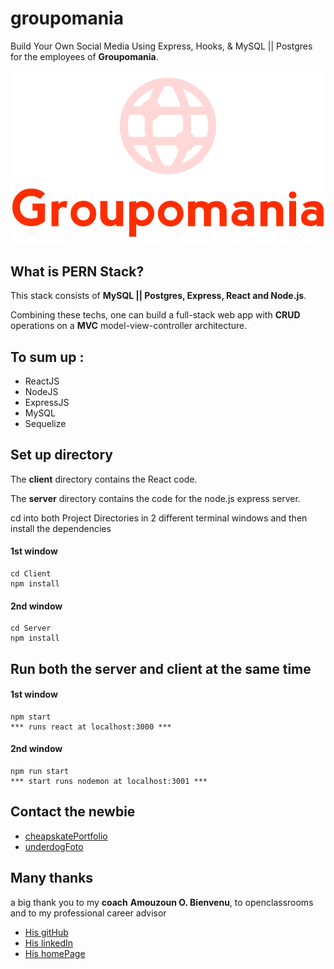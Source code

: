# groupomania

Build Your Own Social Media Using Express, Hooks, & MySQL || Postgres for the employees of **Groupomania**.

![logo](./Openclassrooms/images/icon-left-font.png "logo, GROUPOMANIA")

## What is PERN Stack?

This stack consists of **MySQL || Postgres, Express, React and Node.js**.

Combining these techs, one can build a full-stack web app with **CRUD** operations on a **MVC** model-view-controller architecture.

## To sum up :

- ReactJS
- NodeJS
- ExpressJS
- MySQL
- Sequelize

## Set up directory

The **client** directory contains the React code.

The **server** directory contains the code for the node.js express server.

cd into both Project Directories in 2 different terminal windows and then install the dependencies

#### 1st window

    cd Client
    npm install

#### 2nd window

    cd Server
    npm install

## Run both the server and client at the same time

#### 1st window

    npm start
    *** runs react at localhost:3000 ***

#### 2nd window

    npm run start
    *** start runs nodemon at localhost:3001 ***

## Contact the newbie

- [cheapskatePortfolio](https://git504.github.io/cheapskatePortfolio/ "card, FRONTEND REACT")
- [underdogFoto](https://git504.github.io/underdogF/ "card, FOTO")

## Many thanks

a big thank you to my **coach** **Amouzoun O. Bienvenu**, to openclassrooms and to my professional career advisor

- [His gitHub](https://github.com/benytto888Z "card, COACH OPENCLASSROOMS")
- [His linkedIn](https://www.linkedin.com/in/omonleye-amouzoun-416015130/ "card, LINKEDIN")
- [His homePage](https://creamind.fr/ "card, COACH WEBSITE")
